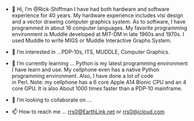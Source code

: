 - 👋 Hi, I’m @Rick-Shiffman
I have had both hardware and software experience for 
40 years. My hardware experience includes
 vlsi design and a vector drawing computer graphics system.
As to software, I have programmed in about 16 computer languages.
My favorite programming environment is
Muddle developed at MIT-DM in late 1960s and 1970s. I used Muddle 
to write MIGS or Muddle Interactive 
Graphs System.

- 👀 I’m interested in ...PDP-10s, ITS, MUDDLE,
Computer Graphics.
- 🌱 I’m currently learning ...
Python is my latest programming environment I 
have learn and use. My cellphone even
has a native Python programming environment.
Also, I have done a lot of code  
in Perl. Note: my cellphone has a 6 core 
  Apple A14 Bionic CPU and an 4 core GPU. It is also
About 1000 times faster than a PDP-10 mainframe. 
- 💞️ I’m looking to collaborate on ...

- 📫 How to reach me ... rrs0@EarthLink.net or rrs0@icloud.com

<!---
Rick-Shiffman/Rick-Shiffman is a ✨ special ✨ repository because its `README.md` (this file) appears on your GitHub profile.
You can click the Preview link to take a look at your changes.
--->
